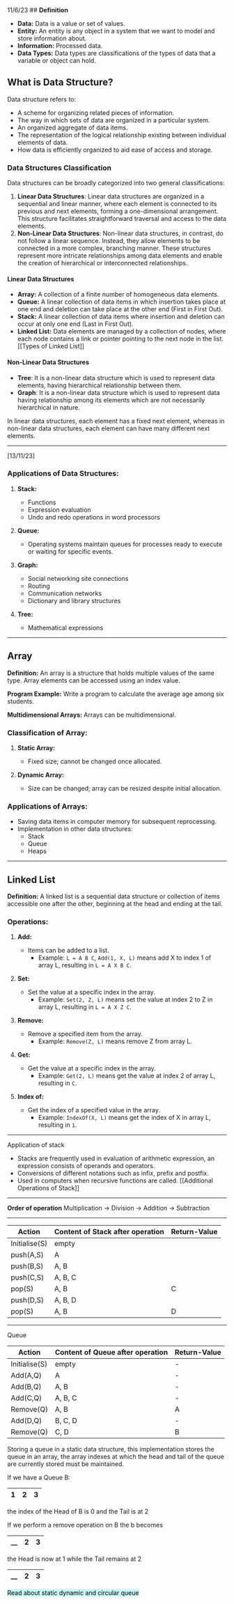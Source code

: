11/6/23
	## **Definition**
- **Data:** Data is a value or set of values.
- **Entity:** An entity is any object in a system that we want to model and store information about.
- **Information:** Processed data.
- **Data Types:** Data types are classifications of the types of data that a variable or object can hold.

## **What is Data Structure?**
Data structure refers to:
- A scheme for organizing related pieces of information.
- The way in which sets of data are organized in a particular system.
- An organized aggregate of data items.
- The representation of the logical relationship existing between individual elements of data.
- How data is efficiently organized to aid ease of access and storage.

### **Data Structures Classification**

Data structures can be broadly categorized into two general classifications:

1. **Linear Data Structures**: Linear data structures are organized in a sequential and linear manner, where each element is connected to its previous and next elements, forming a one-dimensional arrangement. This structure facilitates straightforward traversal and access to the data elements.
2. **Non-Linear Data Structures**: Non-linear data structures, in contrast, do not follow a linear sequence. Instead, they allow elements to be connected in a more complex, branching manner. These structures represent more intricate relationships among data elements and enable the creation of hierarchical or interconnected relationships. 
#### **Linear Data Structures**
- **Array:** A collection of a finite number of homogeneous data elements.
- **Queue:** A linear collection of data items in which insertion takes place at one end and deletion can take place at the other end (First in First Out).
- **Stack:** A linear collection of data items where insertion and deletion can occur at only one end (Last in First Out).
- **Linked List:** Data elements are managed by a collection of nodes, where each node contains a link or pointer pointing to the next node in the list. [[Types of Linked List]]

#### **Non-Linear Data Structures**
- **Tree**: It is a non-linear data structure which is used to represent data elements, having hierarchical relationship between them. 
- **Graph**: It is a non-linear data structure which is used to represent data having relationship among its elements which are not necessarily hierarchical in nature.

In linear data structures, each element has a fixed next element, whereas in non-linear data structures, each element can have many different next elements.

---

[13/11/23]

### Applications of Data Structures:

1. **Stack:**
   - Functions
   - Expression evaluation
   - Undo and redo operations in word processors

2. **Queue:**
   - Operating systems maintain queues for processes ready to execute or waiting for specific events.

3. **Graph:**
   - Social networking site connections
   - Routing
   - Communication networks
   - Dictionary and library structures

4. **Tree:**
   - Mathematical expressions

---

## Array

**Definition:**
An array is a structure that holds multiple values of the same type. Array elements can be accessed using an index value.

**Program Example:**
Write a program to calculate the average age among six students.

**Multidimensional Arrays:**
Arrays can be multidimensional.

### Classification of Array:

1. **Static Array:**
   - Fixed size; cannot be changed once allocated.

2. **Dynamic Array:**
   - Size can be changed; array can be resized despite initial allocation.

### Applications of Arrays:

- Saving data items in computer memory for subsequent reprocessing.
- Implementation in other data structures:
  - Stack
  - Queue
  - Heaps

---

## Linked List

**Definition:**
A linked list is a sequential data structure or collection of items accessible one after the other, beginning at the head and ending at the tail.

### Operations:

1. **Add:**
   - Items can be added to a list.
     - Example: `L = A B C`, `Add(1, X, L)` means add X to index 1 of array L, resulting in `L = A X B C`.

2. **Set:**
   - Set the value at a specific index in the array.
     - Example: `Set(2, Z, L)` means set the value at index 2 to Z in array L, resulting in `L = A X Z C`.

3. **Remove:**
   - Remove a specified item from the array.
     - Example: `Remove(Z, L)` means remove Z from array L.

4. **Get:**
   - Get the value at a specific index in the array.
     - Example: `Get(2, L)` means get the value at index 2 of array L, resulting in `C`.

5. **Index of:**
   - Get the index of a specified value in the array.
     - Example: `IndexOf(X, L)` means get the index of X in array L, resulting in `1`.



---
Application of stack 
- Stacks are frequently used in evaluation of arithmetic expression, an expression consists of operands and operators. 
- Conversions of different notations such as infix, prefix and postfix. 
- Used in computers when recursive functions are called. 
[[Additional Operations of Stack]]

---
**Order of operation**
Multiplication -> Division -> Addition -> Subtraction

---

 Action         | Content of Stack after operation | Return-Value 
----------------|---------------------------------|--------------
 Initialise(S)  | empty                           |              
push(A,S)      | A                               |              
 push(B,S)      | A, B                            |             
 push(C,S)      | A, B, C                         |              
 pop(S)         | A, B                            | C            
 push(D,S)      | A, B, D                         |             
pop(S)         | A, B                            | D            


---
Queue


| Action          | Content of Queue after operation | Return-Value |
|-----------------|----------------------------------|--------------|
| Initialise(S)   | empty                            | -            |
| Add(A,Q)        | A                                | -            |
| Add(B,Q)        | A, B                             | -            |
| Add(C,Q)        | A, B, C                          | -            |
| Remove(Q)       | A, B                             | A            |
| Add(D,Q)        | B, C, D                          | -            |
| Remove(Q)       | C, D                             | B            |

Storing a queue in a static data structure, this implementation stores the queue in an array, the array indexes at which the head and tail of the queue are currently stored must be maintained. 

If we have a Queue B: 

1 | 2 | 3
--- | --- | --- 

the index of the Head of B is 0 and the Tail is at 2

If we perform a remove operation on B the b becomes 

__ | 2 | 3
--- | --- | --- 

 the Head is now at 1 while the Tail remains at 2
 
 __ | 2 | 3
--- | --- | --- 

<mark style="background: #ABF7F7A6;">Read about static dynamic and circular queue</mark>

